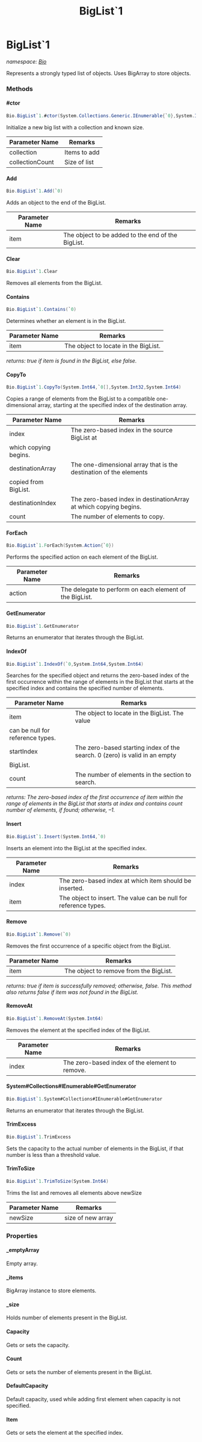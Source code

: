 ﻿---
title: BigList`1
---

# BigList`1
_namespace: [Bio](N-Bio.html)_

Represents a strongly typed list of objects.
 Uses BigArray to store objects.

### Methods

#### #ctor
```csharp
Bio.BigList`1.#ctor(System.Collections.Generic.IEnumerable{`0},System.Int64)
```
Initialize a new big list with a collection and known size.

|Parameter Name|Remarks|
|--------------|-------|
|collection|Items to add|
|collectionCount|Size of list|


#### Add
```csharp
Bio.BigList`1.Add(`0)
```
Adds an object to the end of the BigList.

|Parameter Name|Remarks|
|--------------|-------|
|item|The object to be added to the end of the BigList.|


#### Clear
```csharp
Bio.BigList`1.Clear
```
Removes all elements from the BigList.

#### Contains
```csharp
Bio.BigList`1.Contains(`0)
```
Determines whether an element is in the BigList.

|Parameter Name|Remarks|
|--------------|-------|
|item|The object to locate in the BigList.|

_returns: true if item is found in the BigList, else false._

#### CopyTo
```csharp
Bio.BigList`1.CopyTo(System.Int64,`0[],System.Int32,System.Int64)
```
Copies a range of elements from the BigList to a compatible one-dimensional array, 
 starting at the specified index of the destination array.

|Parameter Name|Remarks|
|--------------|-------|
|index|The zero-based index in the source BigList at
                which copying begins.|
|destinationArray|The one-dimensional array that is the destination of the elements
                copied from BigList.|
|destinationIndex|The zero-based index in destinationArray at which copying begins.|
|count|The number of elements to copy.|


#### ForEach
```csharp
Bio.BigList`1.ForEach(System.Action{`0})
```
Performs the specified action on each element of the BigList.

|Parameter Name|Remarks|
|--------------|-------|
|action|The delegate to perform on each element of the BigList.|


#### GetEnumerator
```csharp
Bio.BigList`1.GetEnumerator
```
Returns an enumerator that iterates through the BigList.

#### IndexOf
```csharp
Bio.BigList`1.IndexOf(`0,System.Int64,System.Int64)
```
Searches for the specified object and returns the zero-based index of the
 first occurrence within the range of elements in the BigList
 that starts at the specified index and contains the specified number of elements.

|Parameter Name|Remarks|
|--------------|-------|
|item|The object to locate in the BigList. The value
                can be null for reference types.|
|startIndex|The zero-based starting index of the search. 0 (zero) is valid in an empty
                BigList.|
|count|The number of elements in the section to search.|

_returns: The zero-based index of the first occurrence of item within the range of
                elements in the BigList that starts at index and
                contains count number of elements, if found; otherwise, –1._

#### Insert
```csharp
Bio.BigList`1.Insert(System.Int64,`0)
```
Inserts an element into the BigList at the specified index.

|Parameter Name|Remarks|
|--------------|-------|
|index|The zero-based index at which item should be inserted.|
|item|The object to insert. The value can be null for reference types.|


#### Remove
```csharp
Bio.BigList`1.Remove(`0)
```
Removes the first occurrence of a specific object from the BigList.

|Parameter Name|Remarks|
|--------------|-------|
|item|The object to remove from the BigList.|

_returns: true if item is successfully removed; otherwise, false. This method also
                returns false if item was not found in the BigList._

#### RemoveAt
```csharp
Bio.BigList`1.RemoveAt(System.Int64)
```
Removes the element at the specified index of the BigList.

|Parameter Name|Remarks|
|--------------|-------|
|index|The zero-based index of the element to remove.|


#### System#Collections#IEnumerable#GetEnumerator
```csharp
Bio.BigList`1.System#Collections#IEnumerable#GetEnumerator
```
Returns an enumerator that iterates through the BigList.

#### TrimExcess
```csharp
Bio.BigList`1.TrimExcess
```
Sets the capacity to the actual number of elements in the BigList,
 if that number is less than a threshold value.

#### TrimToSize
```csharp
Bio.BigList`1.TrimToSize(System.Int64)
```
Trims the list and removes all elements above newSize

|Parameter Name|Remarks|
|--------------|-------|
|newSize|size of new array|




### Properties

#### _emptyArray
Empty array.
#### _items
BigArray instance to store elements.
#### _size
Holds number of elements present in the BigList.
#### Capacity
Gets or sets the capacity.
#### Count
Gets or sets the number of elements present in the BigList.
#### DefaultCapacity
Default capacity, used while adding first element 
 when capacity is not specified.
#### Item
Gets or sets the element at the specified index.

